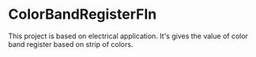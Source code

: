 # ColorBandRegisterFIn

This project is based on electrical application.
It's gives the value of color band register based on 
strip of colors.